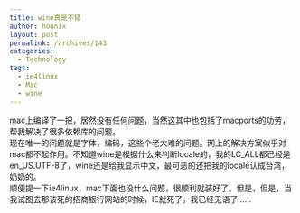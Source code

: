 ```yaml
---
title: wine真是不错
author: honnix
layout: post
permalink: /archives/143
categories:
  - Technology
tags:
  - ie4linux
  - Mac
  - wine
---
```

mac上编译了一把，居然没有任何问题，当然这其中也包括了macports的功劳，帮我解决了很多依赖库的问题。  
现在唯一的问题就是字体，编码，这些个老大难的问题。网上的解决方案似乎对mac都不起作用。不知道wine是根据什么来判断locale的，我的LC\_ALL都已经是en\_US.UTF-8了，wine还是给我显示中文，最可恶的还把我的locale认成台湾，奶奶的。  
顺便提一下ie4linux，mac下面也没什么问题，很顺利就装好了。但是，但是，当我试图去那该死的招商银行网站的时候，IE就死了。我已经无语了……
